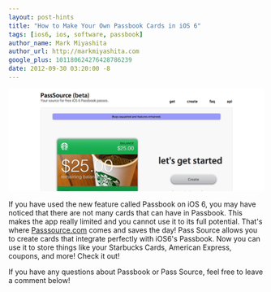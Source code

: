 ```yaml
---
layout: post-hints
title: "How to Make Your Own Passbook Cards in iOS 6"
tags: [ios6, ios, software, passbook]
author_name: Mark Miyashita
author_url: http://markmiyashita.com
google_plus: 101180624276428786239
date: 2012-09-30 03:20:00 -8
---
```


<img class="clear blog-image-full-border" src="/images/passsource.png" title="Pass Source">

If you have used the new feature called Passbook on iOS 6, you may have noticed that there are not many cards that can have in Passbook. This makes the app really limited and you cannot use it to its full potential. That's where <a href="http://passsource.com">Passsource.com</a> comes and saves the day! Pass Source allows you to create cards that integrate perfectly with iOS6's Passbook. Now you can use it to store things like your Starbucks Cards, American Express, coupons, and more! Check it out!

If you have any questions about Passbook or Pass Source, feel free to leave a comment below! 
